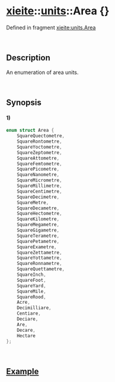 # [xieite](../../xieite.md)\:\:[units](../../units.md)\:\:Area \{\}
Defined in fragment [xieite:units.Area](../../../src/units/area.cpp)

&nbsp;

## Description
An enumeration of area units.

&nbsp;

## Synopsis
#### 1)
```cpp
enum struct Area {
    SquareQuectometre,
    SquareRontometre,
    SquareYoctometre,
    SquareZeptometre,
    SquareAttometre,
    SquareFemtometre,
    SquarePicometre,
    SquareNanometre,
    SquareMicrometre,
    SquareMillimetre,
    SquareCentimetre,
    SquareDecimetre,
    SquareMetre,
    SquareDecametre,
    SquareHectometre,
    SquareKilometre,
    SquareMegametre,
    SquareGigametre,
    SquareTerametre,
    SquarePetametre,
    SquareExametre,
    SquareZettametre,
    SquareYottametre,
    SquareRonnametre,
    SquareQuettametre,
    SquareInch,
    SquareFoot,
    SquareYard,
    SquareMile,
    SquareRood,
    Acre,
    Decimilliare,
    Centiare,
    Deciare,
    Are,
    Decare,
    Hectare
};
```

&nbsp;

## [Example](./convert.md#Example)
